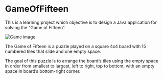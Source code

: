 # GameOfFifteen

This is a learning project which objective is to design a Java application for solving the "Game of Fifteen”.

![Game image](http://www.murderousmaths.co.uk/games/loyd/15%20puzzle%20wood.gif)

The Game of Fifteen is a puzzle played on a square 4x4 board with 15 numbered tiles that slide and one empty space.

The goal of this puzzle is to arrange the board’s tiles using the empty space in order from smallest to largest, 
left to right, top to bottom, with an empty space in board’s bottom-right corner.
